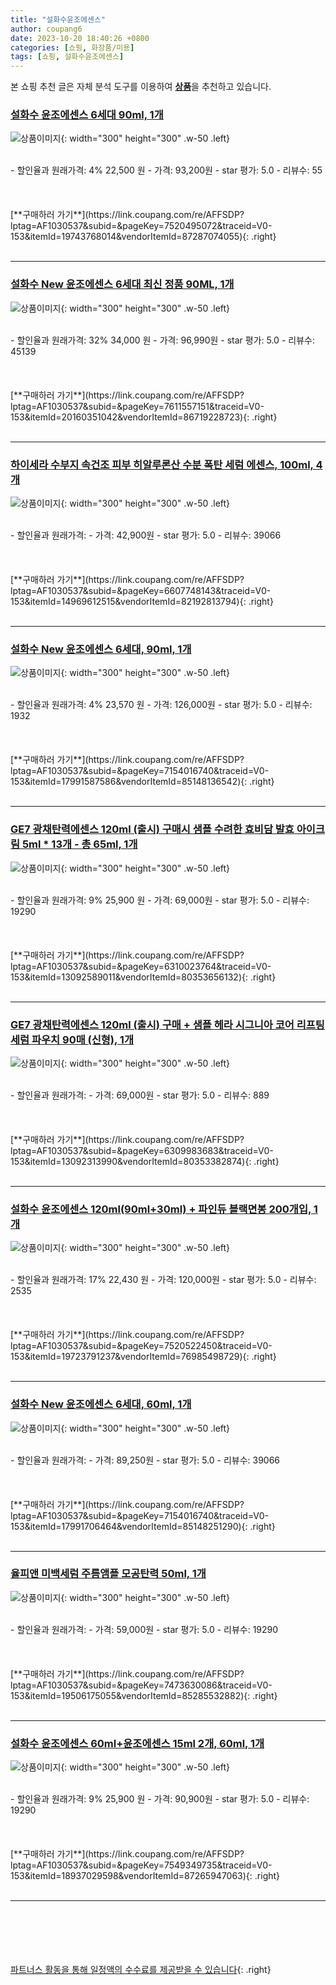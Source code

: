 ```yaml
---
title: "설화수윤조에센스"
author: coupang6
date: 2023-10-20 18:40:26 +0800
categories: [쇼핑, 화장품/미용]
tags: [쇼핑, 설화수윤조에센스]
---
```


본 쇼핑 추천 글은 자체 분석 도구를 이용하여 [**상품**](https://link.coupang.com/a/bao1ui)을 추천하고 있습니다.

### [설화수 윤조에센스 6세대 90ml, 1개](https://link.coupang.com/re/AFFSDP?lptag=AF1030537&subid=&pageKey=7520495072&traceid=V0-153&itemId=19743768014&vendorItemId=87287074055)

![상품이미지](https://thumbnail10.coupangcdn.com/thumbnails/remote/230x230ex/image/vendor_inventory/a8d3/0cfb8733123329740f5ed1f4eab1c433ba24e72cde98e007a125fe2baaef.jpg){: width="300" height="300" .w-50 .left}


<br>
- 할인율과 원래가격: 4%  22,500   원
- 가격: 93,200원
- star 평가: 5.0
- 리뷰수: 55
<br>
<br>
<br>
<br>
[**구매하러 가기**](https://link.coupang.com/re/AFFSDP?lptag=AF1030537&subid=&pageKey=7520495072&traceid=V0-153&itemId=19743768014&vendorItemId=87287074055){: .right}
<br>
<br>

---

### [설화수 New 윤조에센스 6세대 최신 정품 90ML, 1개](https://link.coupang.com/re/AFFSDP?lptag=AF1030537&subid=&pageKey=7611557151&traceid=V0-153&itemId=20160351042&vendorItemId=86719228723)

![상품이미지](https://thumbnail9.coupangcdn.com/thumbnails/remote/230x230ex/image/vendor_inventory/c90c/95e0ebf66fc56cca9c29267d0d5ce3f28c6c8353b641e4c0f3fb60feba85.jpg){: width="300" height="300" .w-50 .left}


<br>
- 할인율과 원래가격: 32%  34,000   원
- 가격: 96,990원
- star 평가: 5.0
- 리뷰수: 45139
<br>
<br>
<br>
<br>
[**구매하러 가기**](https://link.coupang.com/re/AFFSDP?lptag=AF1030537&subid=&pageKey=7611557151&traceid=V0-153&itemId=20160351042&vendorItemId=86719228723){: .right}
<br>
<br>

---

### [하이세라 수부지 속건조 피부 히알루론산 수분 폭탄 세럼 에센스, 100ml, 4개](https://link.coupang.com/re/AFFSDP?lptag=AF1030537&subid=&pageKey=6607748143&traceid=V0-153&itemId=14969612515&vendorItemId=82192813794)

![상품이미지](https://thumbnail8.coupangcdn.com/thumbnails/remote/230x230ex/image/vendor_inventory/be0b/63f27fe8829bdd0ed82e5ea1d0e3562e3e9813499432078a82d45c9814ad.png){: width="300" height="300" .w-50 .left}


<br>
- 할인율과 원래가격: 
- 가격: 42,900원
- star 평가: 5.0
- 리뷰수: 39066
<br>
<br>
<br>
<br>
[**구매하러 가기**](https://link.coupang.com/re/AFFSDP?lptag=AF1030537&subid=&pageKey=6607748143&traceid=V0-153&itemId=14969612515&vendorItemId=82192813794){: .right}
<br>
<br>

---

### [설화수 New 윤조에센스 6세대, 90ml, 1개](https://link.coupang.com/re/AFFSDP?lptag=AF1030537&subid=&pageKey=7154016740&traceid=V0-153&itemId=17991587586&vendorItemId=85148136542)

![상품이미지](https://thumbnail6.coupangcdn.com/thumbnails/remote/230x230ex/image/retail/images/5843319823196011-2a7350ca-670b-47c3-a7cd-d0e0320e7787.jpg){: width="300" height="300" .w-50 .left}


<br>
- 할인율과 원래가격: 4%  23,570   원
- 가격: 126,000원
- star 평가: 5.0
- 리뷰수: 1932
<br>
<br>
<br>
<br>
[**구매하러 가기**](https://link.coupang.com/re/AFFSDP?lptag=AF1030537&subid=&pageKey=7154016740&traceid=V0-153&itemId=17991587586&vendorItemId=85148136542){: .right}
<br>
<br>

---

### [GE7 광채탄력에센스 120ml (출시) 구매시 샘플 수려한 효비담 발효 아이크림 5ml * 13개 - 총 65ml, 1개](https://link.coupang.com/re/AFFSDP?lptag=AF1030537&subid=&pageKey=6310023764&traceid=V0-153&itemId=13092589011&vendorItemId=80353656132)

![상품이미지](https://thumbnail9.coupangcdn.com/thumbnails/remote/230x230ex/image/vendor_inventory/ba0b/64e02eaa5c96c97a32446c0e3bfc157b88a6f2acda04f6789bd62ec8c4a1.jpg){: width="300" height="300" .w-50 .left}


<br>
- 할인율과 원래가격: 9%  25,900   원
- 가격: 69,000원
- star 평가: 5.0
- 리뷰수: 19290
<br>
<br>
<br>
<br>
[**구매하러 가기**](https://link.coupang.com/re/AFFSDP?lptag=AF1030537&subid=&pageKey=6310023764&traceid=V0-153&itemId=13092589011&vendorItemId=80353656132){: .right}
<br>
<br>

---

### [GE7 광채탄력에센스 120ml (출시) 구매 + 샘플 헤라 시그니아 코어 리프팅 세럼 파우치 90매 (신형), 1개](https://link.coupang.com/re/AFFSDP?lptag=AF1030537&subid=&pageKey=6309983683&traceid=V0-153&itemId=13092313990&vendorItemId=80353382874)

![상품이미지](https://thumbnail7.coupangcdn.com/thumbnails/remote/230x230ex/image/vendor_inventory/5292/631db4483abded8e2ab797d2828c005f936dd822f62e6e003f8ec8f1b68d.jpg){: width="300" height="300" .w-50 .left}


<br>
- 할인율과 원래가격: 
- 가격: 69,000원
- star 평가: 5.0
- 리뷰수: 889
<br>
<br>
<br>
<br>
[**구매하러 가기**](https://link.coupang.com/re/AFFSDP?lptag=AF1030537&subid=&pageKey=6309983683&traceid=V0-153&itemId=13092313990&vendorItemId=80353382874){: .right}
<br>
<br>

---

### [설화수 윤조에센스 120ml(90ml+30ml) + 파인듀 블랙면봉 200개입, 1개](https://link.coupang.com/re/AFFSDP?lptag=AF1030537&subid=&pageKey=7520522450&traceid=V0-153&itemId=19723791237&vendorItemId=76985498729)

![상품이미지](https://thumbnail8.coupangcdn.com/thumbnails/remote/230x230ex/image/vendor_inventory/7d6f/eea8e5b2f4c6141e2b9d1984956d19f09c84966cff9c00cadf4a0de1c464.jpg){: width="300" height="300" .w-50 .left}


<br>
- 할인율과 원래가격: 17%  22,430   원
- 가격: 120,000원
- star 평가: 5.0
- 리뷰수: 2535
<br>
<br>
<br>
<br>
[**구매하러 가기**](https://link.coupang.com/re/AFFSDP?lptag=AF1030537&subid=&pageKey=7520522450&traceid=V0-153&itemId=19723791237&vendorItemId=76985498729){: .right}
<br>
<br>

---

### [설화수 New 윤조에센스 6세대, 60ml, 1개](https://link.coupang.com/re/AFFSDP?lptag=AF1030537&subid=&pageKey=7154016740&traceid=V0-153&itemId=17991706464&vendorItemId=85148251290)

![상품이미지](https://thumbnail6.coupangcdn.com/thumbnails/remote/230x230ex/image/retail/images/7365518760476-d8e188a1-78fe-4ac6-bd03-6cdfe8de6d13.jpg){: width="300" height="300" .w-50 .left}


<br>
- 할인율과 원래가격: 
- 가격: 89,250원
- star 평가: 5.0
- 리뷰수: 39066
<br>
<br>
<br>
<br>
[**구매하러 가기**](https://link.coupang.com/re/AFFSDP?lptag=AF1030537&subid=&pageKey=7154016740&traceid=V0-153&itemId=17991706464&vendorItemId=85148251290){: .right}
<br>
<br>

---

### [율피앤 미백세럼 주름앰플 모공탄력 50ml, 1개](https://link.coupang.com/re/AFFSDP?lptag=AF1030537&subid=&pageKey=7473630086&traceid=V0-153&itemId=19506175055&vendorItemId=85285532882)

![상품이미지](https://thumbnail10.coupangcdn.com/thumbnails/remote/230x230ex/image/vendor_inventory/7021/4661056d86b3b11923cdc271ce2b1756cd35d93acebd1f1e09a19f0a8679.jpg){: width="300" height="300" .w-50 .left}


<br>
- 할인율과 원래가격: 
- 가격: 59,000원
- star 평가: 5.0
- 리뷰수: 19290
<br>
<br>
<br>
<br>
[**구매하러 가기**](https://link.coupang.com/re/AFFSDP?lptag=AF1030537&subid=&pageKey=7473630086&traceid=V0-153&itemId=19506175055&vendorItemId=85285532882){: .right}
<br>
<br>

---

### [설화수 윤조에센스 60ml+윤조에센스 15ml 2개, 60ml, 1개](https://link.coupang.com/re/AFFSDP?lptag=AF1030537&subid=&pageKey=7549349735&traceid=V0-153&itemId=18937029598&vendorItemId=87265947063)

![상품이미지](https://thumbnail10.coupangcdn.com/thumbnails/remote/230x230ex/image/vendor_inventory/2e73/4643db2e7ee3dc97e12a0a4d61b9e7d6818cf8fa8513fd840d1a9de109cc.jpg){: width="300" height="300" .w-50 .left}


<br>
- 할인율과 원래가격: 9%  25,900   원
- 가격: 90,900원
- star 평가: 5.0
- 리뷰수: 19290
<br>
<br>
<br>
<br>
[**구매하러 가기**](https://link.coupang.com/re/AFFSDP?lptag=AF1030537&subid=&pageKey=7549349735&traceid=V0-153&itemId=18937029598&vendorItemId=87265947063){: .right}
<br>
<br>

---
<br><br><br><br><br> [파트너스 활동을 통해 일정액의 수수료를 제공받을 수 있습니다](https://link.coupang.com/a/bao1ui){: .right}